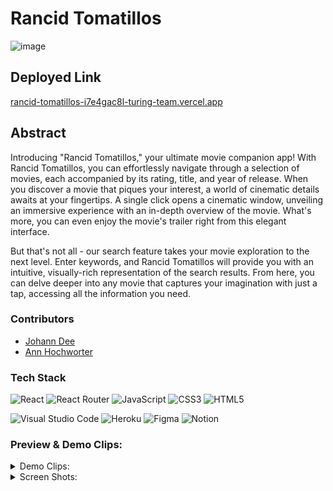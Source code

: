 # Rancid Tomatillos
![image](https://github.com/joh-ann/rancid-tomatillos/assets/125393235/053ecfb6-8c38-411e-85f1-49b4a29f3d48)

## Deployed Link
[rancid-tomatillos-i7e4gac8l-turing-team.vercel.app](https://rancid-tomatillos-i7e4gac8l-turing-team.vercel.app/)


## Abstract
Introducing "Rancid Tomatillos," your ultimate movie companion app! With Rancid Tomatillos, you can effortlessly navigate through a selection of movies, each accompanied by its rating, title, and year of release. When you discover a movie that piques your interest, a world of cinematic details awaits at your fingertips. A single click opens a cinematic window, unveiling an immersive experience with an in-depth overview of the movie. What's more, you can even enjoy the movie's trailer right from this elegant interface.

But that's not all - our search feature takes your movie exploration to the next level. Enter keywords, and Rancid Tomatillos will provide you with an intuitive, visually-rich representation of the search results. From here, you can delve deeper into any movie that captures your imagination with just a tap, accessing all the information you need.

### Contributors

- [Johann Dee](https://linkedin.com//in/johanndee)
- [Ann Hochworter](https://linkedin.com/in/AHochworter)


### Tech Stack

![React](https://img.shields.io/badge/react-%2320232a.svg?style=for-the-badge&logo=react&logoColor=%2361DAFB)
![React Router](https://img.shields.io/badge/React_Router-CA4245?style=for-the-badge&logo=react-router&logoColor=white)
![JavaScript](https://img.shields.io/badge/javascript-%23323330.svg?style=for-the-badge&logo=javascript&logoColor=%23F7DF1E)
![CSS3](https://img.shields.io/badge/css3-%231572B6.svg?style=for-the-badge&logo=css3&logoColor=white)
![HTML5](https://img.shields.io/badge/html5-%23E34F26.svg?style=for-the-badge&logo=html5&logoColor=white) 
</br>

![Visual Studio Code](https://img.shields.io/badge/Visual%20Studio%20Code-0078d7.svg?style=for-the-badge&logo=visual-studio-code&logoColor=white)
![Heroku](https://img.shields.io/badge/heroku-%23430098.svg?style=for-the-badge&logo=heroku&logoColor=white)
![Figma](https://img.shields.io/badge/figma-%23F24E1E.svg?style=for-the-badge&logo=figma&logoColor=white)
![Notion](https://img.shields.io/badge/Notion-%23000000.svg?style=for-the-badge&logo=notion&logoColor=white)


### Preview & Demo Clips:
<details>
<summary>
Demo Clips:
</summary>
  
![home-page](https://github.com/joh-ann/rancid-tomatillos/assets/125393235/4817c2b8-7dc4-45cb-ad15-da9633245610)

![modal-preview-03](https://github.com/joh-ann/rancid-tomatillos/assets/125393235/d6dbaffb-cd59-4a6b-848c-a7493c348cd1)

![responsiveness](https://github.com/joh-ann/rancid-tomatillos/assets/125393235/936beae9-3237-411a-967c-80e3afea82de)

</details>

<details>
<summary>
Screen Shots:
</summary> 
  
![image](https://github.com/joh-ann/rancid-tomatillos/assets/125393235/053ecfb6-8c38-411e-85f1-49b4a29f3d48)

![image](https://github.com/joh-ann/rancid-tomatillos/assets/125393235/bb2d0b04-9cdc-4672-a5fe-7eb821fb8cac)

![image](https://github.com/joh-ann/rancid-tomatillos/assets/125393235/20100b13-d42c-4a3c-bddc-f4c4186480c4)

![image](https://github.com/joh-ann/rancid-tomatillos/assets/125393235/8f1397a5-887e-4809-87a6-436a22a33af7)

![image](https://github.com/joh-ann/rancid-tomatillos/assets/125393235/53ab5454-cc8a-4f10-987f-47ff9a9bb393)



</details>






